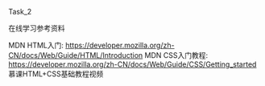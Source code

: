  Task_2
 
 在线学习参考资料

MDN HTML入门: https://developer.mozilla.org/zh-CN/docs/Web/Guide/HTML/Introduction
MDN CSS入门教程: https://developer.mozilla.org/zh-CN/docs/Web/Guide/CSS/Getting_started
慕课HTML+CSS基础教程视频
